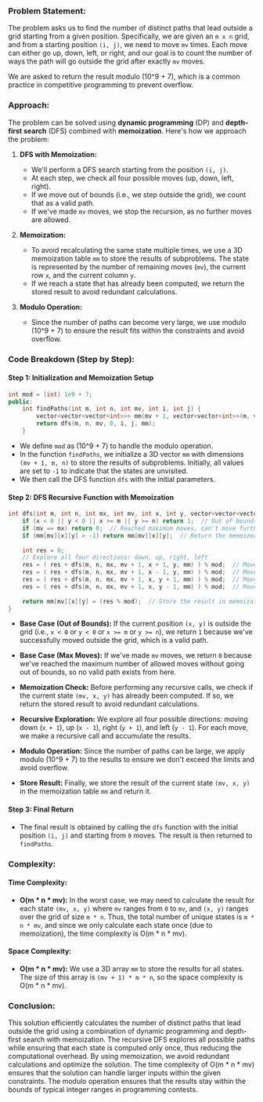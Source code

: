 ### Problem Statement:

The problem asks us to find the number of distinct paths that lead outside a grid starting from a given position. Specifically, we are given an `m x n` grid, and from a starting position `(i, j)`, we need to move `mv` times. Each move can either go up, down, left, or right, and our goal is to count the number of ways the path will go outside the grid after exactly `mv` moves.

We are asked to return the result modulo \(10^9 + 7\), which is a common practice in competitive programming to prevent overflow.

### Approach:

The problem can be solved using **dynamic programming** (DP) and **depth-first search** (DFS) combined with **memoization**. Here's how we approach the problem:

1. **DFS with Memoization:**
   - We'll perform a DFS search starting from the position `(i, j)`.
   - At each step, we check all four possible moves (up, down, left, right).
   - If we move out of bounds (i.e., we step outside the grid), we count that as a valid path.
   - If we've made `mv` moves, we stop the recursion, as no further moves are allowed.
   
2. **Memoization:**
   - To avoid recalculating the same state multiple times, we use a 3D memoization table `mm` to store the results of subproblems. The state is represented by the number of remaining moves (`mv`), the current row `x`, and the current column `y`.
   - If we reach a state that has already been computed, we return the stored result to avoid redundant calculations.

3. **Modulo Operation:**
   - Since the number of paths can become very large, we use modulo \(10^9 + 7\) to ensure the result fits within the constraints and avoid overflow.

### Code Breakdown (Step by Step):

#### Step 1: Initialization and Memoization Setup
```cpp
int mod = (int) 1e9 + 7;
public:
    int findPaths(int m, int n, int mv, int i, int j) {
        vector<vector<vector<int>>> mm(mv + 1, vector<vector<int>>(m, vector<int>(n, -1)));
        return dfs(m, n, mv, 0, i, j, mm);
    }
```
- We define `mod` as \(10^9 + 7\) to handle the modulo operation.
- In the function `findPaths`, we initialize a 3D vector `mm` with dimensions `(mv + 1, m, n)` to store the results of subproblems. Initially, all values are set to `-1` to indicate that the states are unvisited.
- We then call the DFS function `dfs` with the initial parameters.

#### Step 2: DFS Recursive Function with Memoization
```cpp
int dfs(int m, int n, int mx, int mv, int x, int y, vector<vector<vector<int>>> & mm) {
    if (x < 0 || y < 0 || x >= m || y >= n) return 1;  // Out of bounds: 1 valid path
    if (mv == mx) return 0;  // Reached maximum moves, can't move further
    if (mm[mv][x][y] > -1) return mm[mv][x][y];  // Return the memoized result
    
    int res = 0;
    // Explore all four directions: down, up, right, left
    res = ( res + dfs(m, n, mx, mv + 1, x + 1, y, mm) ) % mod;  // Move down
    res = ( res + dfs(m, n, mx, mv + 1, x - 1, y, mm) ) % mod;  // Move up
    res = ( res + dfs(m, n, mx, mv + 1, x, y + 1, mm) ) % mod;  // Move right
    res = ( res + dfs(m, n, mx, mv + 1, x, y - 1, mm) ) % mod;  // Move left
    
    return mm[mv][x][y] = (res % mod);  // Store the result in memoization table
}
```

- **Base Case (Out of Bounds):** If the current position `(x, y)` is outside the grid (i.e., `x < 0` or `y < 0` or `x >= m` or `y >= n`), we return `1` because we've successfully moved outside the grid, which is a valid path.
  
- **Base Case (Max Moves):** If we've made `mv` moves, we return `0` because we've reached the maximum number of allowed moves without going out of bounds, so no valid path exists from here.

- **Memoization Check:** Before performing any recursive calls, we check if the current state `(mv, x, y)` has already been computed. If so, we return the stored result to avoid redundant calculations.

- **Recursive Exploration:** We explore all four possible directions: moving down (`x + 1`), up (`x - 1`), right (`y + 1`), and left (`y - 1`). For each move, we make a recursive call and accumulate the results.

- **Modulo Operation:** Since the number of paths can be large, we apply modulo \(10^9 + 7\) to the results to ensure we don't exceed the limits and avoid overflow.

- **Store Result:** Finally, we store the result of the current state `(mv, x, y)` in the memoization table `mm` and return it.

#### Step 3: Final Return
- The final result is obtained by calling the `dfs` function with the initial position `(i, j)` and starting from `0` moves. The result is then returned to `findPaths`.

### Complexity:

#### Time Complexity:
- **O(m * n * mv):** In the worst case, we may need to calculate the result for each state `(mv, x, y)` where `mv` ranges from `0` to `mv`, and `(x, y)` ranges over the grid of size `m * n`. Thus, the total number of unique states is `m * n * mv`, and since we only calculate each state once (due to memoization), the time complexity is O(m * n * mv).

#### Space Complexity:
- **O(m * n * mv):** We use a 3D array `mm` to store the results for all states. The size of this array is `(mv + 1) * m * n`, so the space complexity is O(m * n * mv).

### Conclusion:

This solution efficiently calculates the number of distinct paths that lead outside the grid using a combination of dynamic programming and depth-first search with memoization. The recursive DFS explores all possible paths while ensuring that each state is computed only once, thus reducing the computational overhead. By using memoization, we avoid redundant calculations and optimize the solution. The time complexity of O(m * n * mv) ensures that the solution can handle larger inputs within the given constraints. The modulo operation ensures that the results stay within the bounds of typical integer ranges in programming contests.